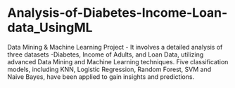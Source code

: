 # Analysis-of-Diabetes-Income-Loan-data_UsingML
Data Mining &amp; Machine Learning Project - It involves a detailed analysis of three datasets -Diabetes, Income of Adults, and Loan Data, utilizing advanced Data Mining and Machine Learning techniques. Five classification models, including KNN, Logistic Regression, Random Forest, SVM and Naive Bayes, have been applied to gain insights and predictions.
